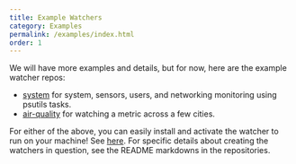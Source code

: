 ```yaml
---
title: Example Watchers
category: Examples
permalink: /examples/index.html
order: 1
---
```


We will have more examples and details, but for now, here are the example watcher
repos:

 - [system](https://github.com/vsoch/watchme-system) for system, sensors, users, and networking monitoring using psutils tasks.
 - [air-quality](https://github.com/vsoch/watchme-air-quality) for watching a metric across a few cities.

For either of the above, you can easily install and activate the watcher to run on
your machine! See [here](https://vsoch.github.io/watchme/getting-started/#how-do-i-get-a-watcher).
For specific details about creating the watchers in question, see the README markdowns
in the repositories.

